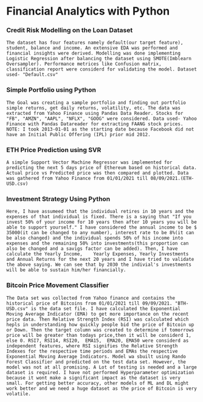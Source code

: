 # Financial Analytics with Python

### Credit Risk Modelling on the Loan Dataset
```The dataset has four features namely default(our target feature), student, balance and income. An extensive EDA was performed and financial insights were derived. Modelling was done implementing Logistic Regression after balancing the dataset using SMOTE(Imblearn Oversampler). Performance metrices like Confusion matrix, classification report were considerd for validating the model. Dataset used- "Default.csv"```

### Simple Portfolio using Python
```The Goal was creating a sample portfolio and finding out portfolio simple returns, get daily returns, volatility, etc. The data was extracted from Yahoo Finance using Pandas Data Reader. Stocks for "FB", "AMZN", "AAPL", "NFLX", "GOOG" were considered. Data used- Yahoo Finance with Pandas Datareader for extracting FAANG stock prices. NOTE: I took 2013-01-01 as the starting date because Facebook did not have an Initial Public Offering (IPL) prior mid 2012.```

### ETH Price Prediction using SVR
```A simple Support Vector Machine Regressor was implemented for predicting the next 5 days price of Ethereum based on historical data. Actual price vs Predicted price was then compared and plotted. Data was gathered from Yahoo Finance from 01/01/2021 till 08/09/2021.(ETH-USD.csv)```

### Investment Strategy Using Python
```Here, I have assumeed that the individual retires in 10 years and the expenses of that individual is fixed. There is a saying that "If you invest 50% of your income for 10 years then after 10 years you will be able to support yourself." I have considered the annual income to be $ 35000(it can be changed to any number), interest rate to be 8%(it can be also changed) and the individual spends 50% of his income into expenses and the remaining 50% into investments(this proportion can also be changed and a savigs factor can be added). Then, I have calculate the Yearly Income,	Yearly Expenses, Yearly Investments and	Annual Returns for the next 20 years and I have tried to validate the above saying. We can see that by 2030 the indivial's investments will be able to sustain him/her financially.```

### Bitcoin Price Movement Classifier
```The Data set was collected from Yahoo finance and contains the historical price of Bitcoins from 01/01/2021 till 09/09/2021. "BTH-USD.csv" is the data set file. I have calculated the Exponential Moving Average Indicator (EMA) to get more importance on the recent price data. Then Relative Strength Index (RSI) was calculated which hepls in understanding how quickly people bid the price of Bitcoin up or Down. Then the target column was created to determine if tomorrows price will be greater than todays price,then it will be considerd 1, else 0. RSI7, RSI14,	RSI20,	EMA15,	EMA20, EMA50 were considerd as independent features, where RSI signifies the Relative Strength Indexes for the respective time periods and EMAs the respective Exponential Moving Average Indicators. Model wa sbuilt using Rando Forest Classifier and predicted on the test data set. However, the model was not at all promising. A Lot of testing is needed and a large dataset is required. I have not performed Hyperparameter optimization because it wont make a significant impact as the dataset is very small. For getting better accuracy, other models of ML and DL might work better and we need a huge dataset as the price of Bitcoin is very volatile.```

